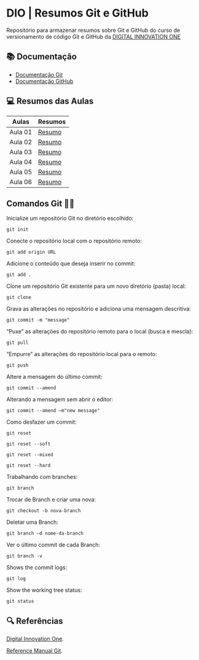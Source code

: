 # DIO | Resumos Git e GitHub

Repositório para armazenar resumos sobre Git e GitHub do curso de versionamento de código Git e GitHub da [DIGITAL INNOVATION ONE](https://web.dio.me)

## 📚 Documentação

- [Documentação Git](https://git-scm.com/doc)
- [Documentação GitHub](https://docs.github.com/en)

## 💻 Resumos das Aulas

| Aulas | Resumos |
|-------|---------|
| Aula 01|[Resumo](https://web.dio.me/course/versionamento-de-codigo-com-git-e-github/learning/f9b294d2-f8ca-4364-9031-1e897721b3e2?back=/track/coding-future-vivo-python-ai-backend-developer&tab=undefined&moduleId=undefined)
| Aula 02 |[Resumo](https://web.dio.me/course/versionamento-de-codigo-com-git-e-github/learning/a377a00b-461c-4ab0-8258-3addd2fef14c) |
| Aula 03 |[Resumo](https://web.dio.me/course/versionamento-de-codigo-com-git-e-github/learning/599dd3dd-d189-474f-a55c-22f37b4472da)
| Aula 04 |[Resumo](https://web.dio.me/course/versionamento-de-codigo-com-git-e-github/learning/3f9f2336-6fd5-44cb-ba39-d1a4f6448023)
| Aula 05 |[Resumo](https://web.dio.me/course/versionamento-de-codigo-com-git-e-github/learning/dd17c56e-2327-493c-942a-358a49a26549)
| Aula 06 |[Resumo](https://web.dio.me/course/versionamento-de-codigo-com-git-e-github/learning/2c7fd2b1-e7c4-4947-9b07-ffcbfb4bd689)

## Comandos Git 📔📖

Inicialize um repositório Git no diretório escolhido:
```
git init
```
Conecte o repositório local com o repositório remoto:

```
git add origin URL
```
Adicione o conteúdo que deseja inserir no commit:
```
git add .
```
Clone um repositório Git existente
para um novo diretório (pasta) local:

```
git clone
```

Grava as alterações no repositório e adiciona uma mensagem descritiva:

```
git commit -m "message"
```

 “Puxe” as alterações do repositório remoto para o local (busca e mescla):

```
git pull
```
“Empurre” as alterações do repositório local para o remoto:

```
git push
```
Altere a mensagem do último commit:
```
git commit --amend
```
Alterando a mensagem sem abrir o editor:
```
git commit --amend –m"new message"
```
Como desfazer um commit:
```
git reset
```
```
git reset --soft
```
```
git reset --mixed
```
```
git reset --hard
```
Trabalhando com branches:
```
git branch
```
Trocar de Branch e criar uma nova:
```
git checkout -b nova-branch
```
Deletar uma Branch:
```
git branch –d nome-da-branch
```
Ver o último commit de cada Branch:
```
git branch -v
```
Shows the commit logs:
```
git log
```
Show the working tree status:
```
git status
```


## 🔍 Referências
[Digital Innovation One](https://web.dio.me/home).

[Reference Manual Git](https://git-scm.com/doc).
